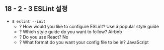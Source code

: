 ## 18 - 2 - 3 ESLint 설정
- `$ eslint --init`
  - ? How would you like to configure ESLint? Use a popular style guide
  - ? Which style guide do you want to follow? Airbnb
  - ? Do you use React? No
  - ? What format do you want your config file to be in? JavaScript
